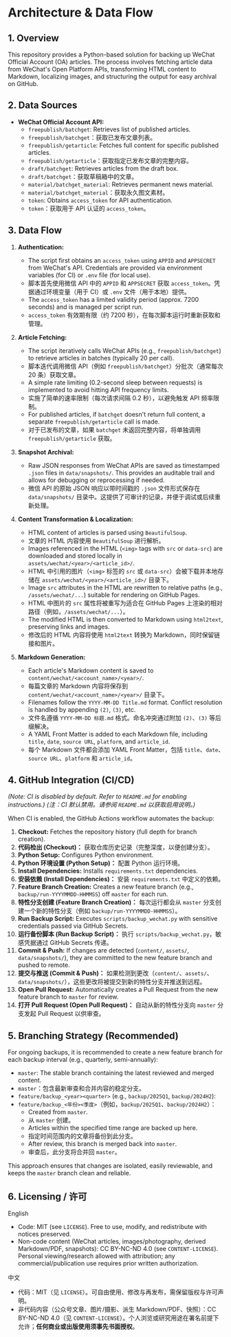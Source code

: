 # Architecture & Data Flow

## 1. Overview

This repository provides a Python-based solution for backing up WeChat Official Account (OA) articles. The process involves fetching article data from WeChat's Open Platform APIs, transforming HTML content to Markdown, localizing images, and structuring the output for easy archival on GitHub.

## 2. Data Sources

- **WeChat Official Account API:**
  - `freepublish/batchget`: Retrieves list of published articles.
  - `freepublish/batchget`：获取已发布文章列表。
  - `freepublish/getarticle`: Fetches full content for specific published articles.
  - `freepublish/getarticle`：获取指定已发布文章的完整内容。
  - `draft/batchget`: Retrieves articles from the draft box.
  - `draft/batchget`：获取草稿箱中的文章。
  - `material/batchget_material`: Retrieves permanent news material.
  - `material/batchget_material`：获取永久图文素材。
  - `token`: Obtains `access_token` for API authentication.
  - `token`：获取用于 API 认证的 `access_token`。

## 3. Data Flow

1.  **Authentication:**
    - The script first obtains an `access_token` using `APPID` and `APPSECRET` from WeChat's API. Credentials are provided via environment variables (for CI) or `.env` file (for local use).
    - 脚本首先使用微信 API 中的 `APPID` 和 `APPSECRET` 获取 `access_token`。凭据通过环境变量（用于 CI）或 `.env` 文件（用于本地）提供。
    - The `access_token` has a limited validity period (approx. 7200 seconds) and is managed per script run.
    - `access_token` 有效期有限（约 7200 秒），在每次脚本运行时重新获取和管理。

2.  **Article Fetching:**
    - The script iteratively calls WeChat APIs (e.g., `freepublish/batchget`) to retrieve articles in batches (typically 20 per call).
    - 脚本迭代调用微信 API（例如 `freepublish/batchget`）分批次（通常每次 20 条）获取文章。
    - A simple rate limiting (0.2-second sleep between requests) is implemented to avoid hitting API frequency limits.
    - 实施了简单的速率限制（每次请求间隔 0.2 秒），以避免触发 API 频率限制。
    - For published articles, if `batchget` doesn't return full content, a separate `freepublish/getarticle` call is made.
    - 对于已发布的文章，如果 `batchget` 未返回完整内容，将单独调用 `freepublish/getarticle` 获取。

3.  **Snapshot Archival:**
    - Raw JSON responses from WeChat APIs are saved as timestamped `.json` files in `data/snapshots/`. This provides an auditable trail and allows for debugging or reprocessing if needed.
    - 微信 API 的原始 JSON 响应以带时间戳的 `.json` 文件形式保存在 `data/snapshots/` 目录中。这提供了可审计的记录，并便于调试或后续重新处理。

4.  **Content Transformation & Localization:**
    - HTML content of articles is parsed using `BeautifulSoup`.
    - 文章的 HTML 内容使用 `BeautifulSoup` 进行解析。
    - Images referenced in the HTML (`<img>` tags with `src` or `data-src`) are downloaded and stored locally in `assets/wechat/<year>/<article_id>/`.
    - HTML 中引用的图片（`<img>` 标签的 `src` 或 `data-src`）会被下载并本地存储在 `assets/wechat/<year>/<article_id>/` 目录下。
    - Image `src` attributes in the HTML are rewritten to relative paths (e.g., `/assets/wechat/...`) suitable for rendering on GitHub Pages.
    - HTML 中图片的 `src` 属性将被重写为适合在 GitHub Pages 上渲染的相对路径（例如，`/assets/wechat/...`）。
    - The modified HTML is then converted to Markdown using `html2text`, preserving links and images.
    - 修改后的 HTML 内容将使用 `html2text` 转换为 Markdown，同时保留链接和图片。

5.  **Markdown Generation:**
    - Each article's Markdown content is saved to `content/wechat/<account_name>/<year>/`.
    - 每篇文章的 Markdown 内容将保存到 `content/wechat/<account_name>/<year>/` 目录下。
    - Filenames follow the `YYYY-MM-DD Title.md` format. Conflict resolution is handled by appending `(2)`, `(3)`, etc.
    - 文件名遵循 `YYYY-MM-DD 标题.md` 格式。命名冲突通过附加 `(2)`、`(3)` 等后缀解决。
    - A YAML Front Matter is added to each Markdown file, including `title`, `date`, `source URL`, `platform`, and `article_id`.
    - 每个 Markdown 文件都会添加 YAML Front Matter，包括 `title`、`date`、`source URL`、`platform` 和 `article_id`。

## 4. GitHub Integration (CI/CD)

*(Note: CI is disabled by default. Refer to `README.md` for enabling instructions.)*
*(注：CI 默认禁用。请参阅 `README.md` 以获取启用说明。)*

When CI is enabled, the GitHub Actions workflow automates the backup:

1.  **Checkout:** Fetches the repository history (full depth for branch creation).
1.  **代码检出 (Checkout)：** 获取仓库历史记录（完整深度，以便创建分支）。
2.  **Python Setup:** Configures Python environment.
2.  **Python 环境设置 (Python Setup)：** 配置 Python 运行环境。
3.  **Install Dependencies:** Installs `requirements.txt` dependencies.
3.  **安装依赖 (Install Dependencies)：** 安装 `requirements.txt` 中定义的依赖。
4.  **Feature Branch Creation:** Creates a new feature branch (e.g., `backup/run-YYYYMMDD-HHMMSS`) off `master` for each run.
4.  **特性分支创建 (Feature Branch Creation)：** 每次运行都会从 `master` 分支创建一个新的特性分支（例如 `backup/run-YYYYMMDD-HHMMSS`）。
5.  **Run Backup Script:** Executes `scripts/backup_wechat.py` with sensitive credentials passed via GitHub Secrets.
5.  **运行备份脚本 (Run Backup Script)：** 执行 `scripts/backup_wechat.py`，敏感凭据通过 GitHub Secrets 传递。
6.  **Commit & Push:** If changes are detected (`content/`, `assets/`, `data/snapshots/`), they are committed to the new feature branch and pushed to remote.
6.  **提交与推送 (Commit & Push)：** 如果检测到更改（`content/`、`assets/`、`data/snapshots/`），这些更改将被提交到新的特性分支并推送到远程。
7.  **Open Pull Request:** Automatically creates a Pull Request from the new feature branch to `master` for review.
7.  **打开 Pull Request (Open Pull Request)：** 自动从新的特性分支向 `master` 分支发起 Pull Request 以供审查。

## 5. Branching Strategy (Recommended)

For ongoing backups, it is recommended to create a new feature branch for each backup interval (e.g., quarterly, semi-annually):

- `master`: The stable branch containing the latest reviewed and merged content.
- `master`：包含最新审查和合并内容的稳定分支。
- `feature/backup_<year><quarter>` (e.g., `backup/2025Q1`, `backup/2024H2`):
- `feature/backup_<年份><季度>`（例如，`backup/2025Q1`、`backup/2024H2`）：
  - Created from `master`.
  - 从 `master` 创建。
  - Articles within the specified time range are backed up here.
  - 指定时间范围内的文章将备份到此分支。
  - After review, this branch is merged back into `master`.
  - 审查后，此分支将合并回 `master`。

This approach ensures that changes are isolated, easily reviewable, and keeps the `master` branch clean and reliable.

## 6. Licensing / 许可

English
- Code: MIT (see `LICENSE`). Free to use, modify, and redistribute with notices preserved.
- Non-code content (WeChat articles, images/photography, derived Markdown/PDF, snapshots): CC BY-NC-ND 4.0 (see `CONTENT-LICENSE`). Personal viewing/research allowed with attribution; any commercial/publication use requires prior written authorization.

中文
- 代码：MIT（见 `LICENSE`）。可自由使用、修改与再发布，需保留版权与许可声明。
- 非代码内容（公众号文章、图片/摄影、派生 Markdown/PDF、快照）：CC BY-NC-ND 4.0（见 `CONTENT-LICENSE`）。个人浏览或研究用途在署名前提下允许；**任何商业或出版使用须事先书面授权**。
